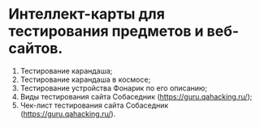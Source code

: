 # Интеллект-карты для тестирования предметов и веб-сайтов.

1. Тестирование карандаша;
2. Тестирование карандаша в космосе;
3. Тестирование устройства Фонарик по его описанию;
4. Виды тестирования сайта Собаседник (https://guru.qahacking.ru/);
5. Чек-лист тестирования сайта Собаседник (https://guru.qahacking.ru/).
